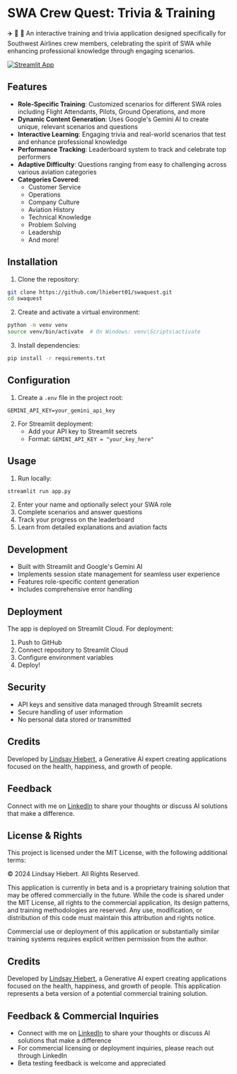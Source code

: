 # SWA Crew Quest: Trivia & Training

✈️ 🎯 💫 An interactive training and trivia application designed specifically for Southwest Airlines crew members, celebrating the spirit of SWA while enhancing professional knowledge through engaging scenarios.

[![Streamlit App](https://static.streamlit.io/badges/streamlit_badge_black_white.svg)](https://swaquest.streamlit.app)

## Features

- **Role-Specific Training**: Customized scenarios for different SWA roles including Flight Attendants, Pilots, Ground Operations, and more
- **Dynamic Content Generation**: Uses Google's Gemini AI to create unique, relevant scenarios and questions
- **Interactive Learning**: Engaging trivia and real-world scenarios that test and enhance professional knowledge
- **Performance Tracking**: Leaderboard system to track and celebrate top performers
- **Adaptive Difficulty**: Questions ranging from easy to challenging across various aviation categories
- **Categories Covered**:
  - Customer Service
  - Operations
  - Company Culture
  - Aviation History
  - Technical Knowledge
  - Problem Solving
  - Leadership
  - And more!

## Installation

1. Clone the repository:
```bash
git clone https://github.com/lhiebert01/swaquest.git
cd swaquest
```

2. Create and activate a virtual environment:
```bash
python -m venv venv
source venv/bin/activate  # On Windows: venv\Scripts\activate
```

3. Install dependencies:
```bash
pip install -r requirements.txt
```

## Configuration

1. Create a `.env` file in the project root:
```env
GEMINI_API_KEY=your_gemini_api_key
```

2. For Streamlit deployment:
   - Add your API key to Streamlit secrets
   - Format: `GEMINI_API_KEY = "your_key_here"`

## Usage

1. Run locally:
```bash
streamlit run app.py
```

2. Enter your name and optionally select your SWA role
3. Complete scenarios and answer questions
4. Track your progress on the leaderboard
5. Learn from detailed explanations and aviation facts

## Development

- Built with Streamlit and Google's Gemini AI
- Implements session state management for seamless user experience
- Features role-specific content generation
- Includes comprehensive error handling

## Deployment

The app is deployed on Streamlit Cloud. For deployment:

1. Push to GitHub
2. Connect repository to Streamlit Cloud
3. Configure environment variables
4. Deploy!

## Security

- API keys and sensitive data managed through Streamlit secrets
- Secure handling of user information
- No personal data stored or transmitted

## Credits

Developed by [Lindsay Hiebert](https://www.linkedin.com/in/lindsayhiebert/), a Generative AI expert creating applications focused on the health, happiness, and growth of people.

## Feedback

Connect with me on [LinkedIn](https://www.linkedin.com/in/lindsayhiebert/) to share your thoughts or discuss AI solutions that make a difference.

## License & Rights

This project is licensed under the MIT License, with the following additional terms:

© 2024 Lindsay Hiebert. All Rights Reserved.

This application is currently in beta and is a proprietary training solution that may be offered commercially in the future. While the code is shared under the MIT License, all rights to the commercial application, its design patterns, and training methodologies are reserved. Any use, modification, or distribution of this code must maintain this attribution and rights notice.

Commercial use or deployment of this application or substantially similar training systems requires explicit written permission from the author.

## Credits

Developed by [Lindsay Hiebert](https://www.linkedin.com/in/lindsayhiebert/), a Generative AI expert creating applications focused on the health, happiness, and growth of people. This application represents a beta version of a potential commercial training solution.

## Feedback & Commercial Inquiries

- Connect with me on [LinkedIn](https://www.linkedin.com/in/lindsayhiebert/) to share your thoughts or discuss AI solutions that make a difference
- For commercial licensing or deployment inquiries, please reach out through LinkedIn
- Beta testing feedback is welcome and appreciated